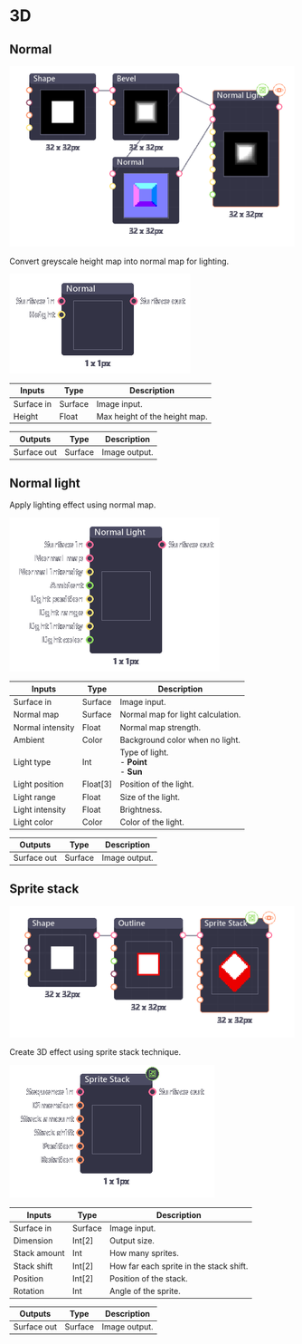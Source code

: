 # 3D

## Normal

![](../img/07_p0_normal.png)

Convert greyscale height map into normal map for lighting.

![](../img/nodes/node_normal.png)

| Inputs     | Type    | Description                   |
| ---------- | ------- | ----------------------------- |
| Surface in | Surface | Image input.                  |
| Height     | Float   | Max height of the height map. |

| Outputs     | Type    | Description   |
| ----------- | ------- | ------------- |
| Surface out | Surface | Image output. |

## Normal light

Apply lighting effect using normal map.

![](../img/nodes/node_normal_light.png)

| Inputs           | Type     | Description                                    |
| ---------------- | -------- | ---------------------------------------------- |
| Surface in       | Surface  | Image input.                                   |
| Normal map       | Surface  | Normal map for light calculation.              |
| Normal intensity | Float    | Normal map strength.                           |
| Ambient          | Color    | Background color when no light.                |
| Light type       | Int      | Type of light.<br />- **Point**<br />- **Sun** |
| Light position   | Float[3] | Position of the light.                         |
| Light range      | Float    | Size of the light.                             |
| Light intensity  | Float    | Brightness.                                    |
| Light color      | Color    | Color of the light.                            |

| Outputs     | Type    | Description   |
| ----------- | ------- | ------------- |
| Surface out | Surface | Image output. |

## Sprite stack

![](../img/07_p1_sprite_stack.png)

Create 3D effect using sprite stack technique.

![](../img/nodes/node_sprite_stack.png)

| Inputs       | Type    | Description                             |
| ------------ | ------- | --------------------------------------- |
| Surface in   | Surface | Image input.                            |
| Dimension    | Int[2]  | Output size.                            |
| Stack amount | Int     | How many sprites.                       |
| Stack shift  | Int[2]  | How far each sprite in the stack shift. |
| Position     | Int[2]  | Position of the stack.                  |
| Rotation     | Int     | Angle of the sprite.                    |

| Outputs     | Type    | Description   |
| ----------- | ------- | ------------- |
| Surface out | Surface | Image output. |
